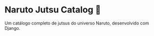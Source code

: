 # Naruto Jutsu Catalog 🍥

Um catálogo completo de jutsus do universo Naruto, desenvolvido com Django.
